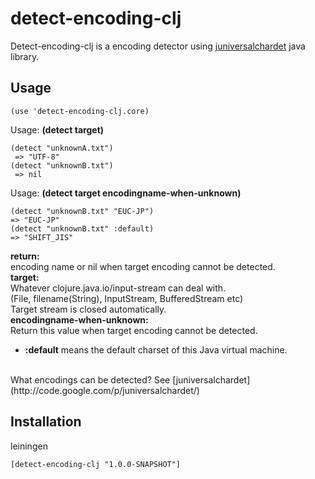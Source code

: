 # detect-encoding-clj

Detect-encoding-clj is a encoding detector using [juniversalchardet](http://code.google.com/p/juniversalchardet/) java library.

## Usage
    (use 'detect-encoding-clj.core)

Usage: **(detect target)**

    (detect "unknownA.txt")
     => "UTF-8"
    (detect "unknownB.txt")
     => nil

Usage: **(detect target encodingname-when-unknown)**

    (detect "unknownB.txt" "EUC-JP")
    => "EUC-JP"
    (detect "unknownB.txt" :default)
    => "SHIFT_JIS"

**return:**<br>
   encoding name or nil when target encoding cannot be detected.<br>
**target:**<br>
   Whatever clojure.java.io/input-stream can deal with.<br>
   (File, filename(String), InputStream, BufferedStream etc)<br>
   Target stream is closed automatically.<br>
**encodingname-when-unknown:**<br>
   Return this value when target encoding cannot be detected.<br>
  -  **:default** means the default charset of this Java virtual machine.
<br>
What encodings can be detected?
See [juniversalchardet](http://code.google.com/p/juniversalchardet/)

## Installation

leiningen

    [detect-encoding-clj "1.0.0-SNAPSHOT"]
